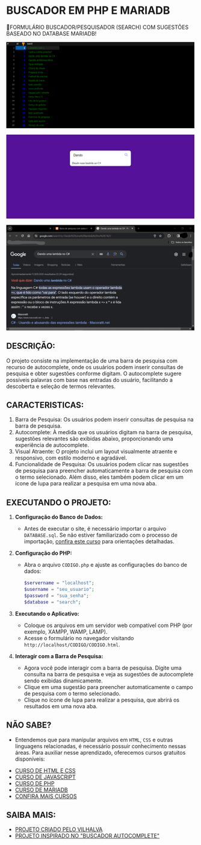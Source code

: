 # BUSCADOR EM PHP E MARIADB
💬FORMULÁRIO BUSCADOR/PESQUISADOR (SEARCH) COM SUGESTÕES BASEADO NO DATABASE MARIADB!

<img src="./IMAGENS/FOTO_1.png" align="center" width="500"> <br><br>
<img src="./IMAGENS/FOTO_2.png" align="center" width="500"> <br><br>
<img src="./IMAGENS/FOTO_3.png" align="center" width="500"> <br>

## DESCRIÇÃO:
O projeto consiste na implementação de uma barra de pesquisa com recurso de autocomplete, onde os usuários podem inserir consultas de pesquisa e obter sugestões conforme digitam. O autocomplete sugere possíveis palavras com base nas entradas do usuário, facilitando a descoberta e seleção de termos relevantes.

## CARACTERISTICAS:
1. Barra de Pesquisa: Os usuários podem inserir consultas de pesquisa na barra de pesquisa.
2. Autocomplete: À medida que os usuários digitam na barra de pesquisa, sugestões relevantes são exibidas abaixo, proporcionando uma experiência de autocomplete.
3. Visual Atraente: O projeto inclui um layout visualmente atraente e responsivo, com estilo moderno e agradável.
4. Funcionalidade de Pesquisa: Os usuários podem clicar nas sugestões de pesquisa para preencher automaticamente a barra de pesquisa com o termo selecionado. Além disso, eles também podem clicar em um ícone de lupa para realizar a pesquisa em uma nova aba.

## EXECUTANDO O PROJETO:
1. **Configuração do Banco de Dados:**
   - Antes de executar o site, é necessário importar o arquivo `DATABASE.sql`. Se não estiver familiarizado com o processo de importação, [confira este curso](https://github.com/VILHALVA/CURSO-DE-MARIADB) para orientações detalhadas.

2. **Configuração do PHP:**
   - Abra o arquivo `CODIGO.php` e ajuste as configurações do banco de dados:

     ```php
     $servername = "localhost";
     $username = "seu_usuario";
     $password = "sua_senha";
     $database = "search";
     ```

3. **Executando o Aplicativo:**
   - Coloque os arquivos em um servidor web compatível com PHP (por exemplo, XAMPP, WAMP, LAMP).
   - Acesse o formulário no navegador visitando `http://localhost/CODIGO/CODIGO.html`.

4. **Interagir com a Barra de Pesquisa:**
   - Agora você pode interagir com a barra de pesquisa. Digite uma consulta na barra de pesquisa e veja as sugestões de autocomplete sendo exibidas dinamicamente.
   - Clique em uma sugestão para preencher automaticamente o campo de pesquisa com o termo selecionado.
   - Clique no ícone de lupa para realizar a pesquisa, que abrirá os resultados em uma nova aba.

## NÃO SABE?
- Entendemos que para manipular arquivos em `HTML`, `CSS` e outras linguagens relacionadas, é necessário possuir conhecimento nessas áreas. Para auxiliar nesse aprendizado, oferecemos cursos gratuitos disponíveis:
* [CURSO DE HTML E CSS](https://github.com/VILHALVA/CURSO-DE-HTML-E-CSS)
* [CURSO DE JAVASCRIPT](https://github.com/VILHALVA/CURSO-DE-JAVASCRIPT)
* [CURSO DE PHP](https://github.com/VILHALVA/CURSO-DE-PHP)
* [CURSO DE MARIADB](https://github.com/VILHALVA/CURSO-DE-MARIADB)
* [CONFIRA MAIS CURSOS](https://github.com/VILHALVA?tab=repositories&q=+topic:CURSO)

## SAIBA MAIS:
- [PROJETO CRIADO PELO VILHALVA](https://github.com/VILHALVA)
- [PROJETO INSPIRADO NO "BUSCADOR AUTOCOMPLETE"](https://github.com/VILHALVA/BUSCADOR-AUTOCOMPLETE)